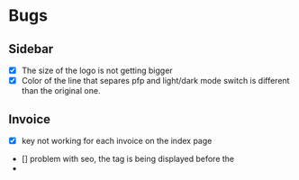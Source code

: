 # Bugs

## Sidebar

- [x] The size of the logo is not getting bigger
- [x] Color of the line that separes pfp and light/dark mode switch is different than the original one.

## Invoice

- [x] key not working for each invoice on the index page
- [] problem with seo, the <a> tag is being displayed before the <li>
